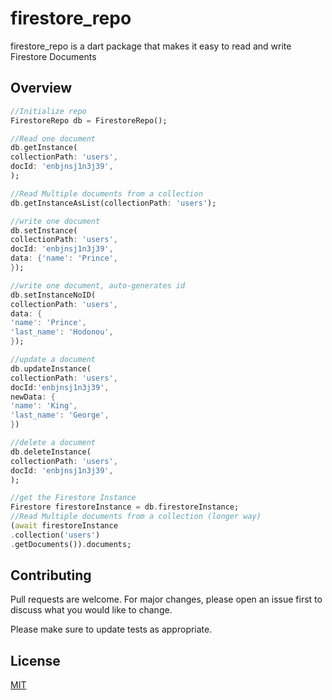 # firestore_repo

firestore_repo is a dart package that makes it easy to read and write Firestore Documents

## Overview


```Dart
//Initialize repo
FirestoreRepo db = FirestoreRepo();

//Read one document
db.getInstance(
collectionPath: 'users', 
docId: 'enbjnsj1n3j39',
);

//Read Multiple documents from a collection
db.getInstanceAsList(collectionPath: 'users');

//write one document
db.setInstance(
collectionPath: 'users', 
docId: 'enbjnsj1n3j39', 
data: {'name': 'Prince',
});

//write one document, auto-generates id
db.setInstanceNoID(
collectionPath: 'users', 
data: {
'name': 'Prince', 
'last_name': 'Hodonou',
});

//update a document
db.updateInstance(
collectionPath: 'users',
docId:'enbjnsj1n3j39',
newData: {
'name': 'King', 
'last_name': 'George',
})

//delete a document
db.deleteInstance(
collectionPath: 'users', 
docId: 'enbjnsj1n3j39',
);

//get the Firestore Instance
Firestore firestoreInstance = db.firestoreInstance;
//Read Multiple documents from a collection (longer way)
(await firestoreInstance
.collection('users')
.getDocuments()).documents;
```

## Contributing
Pull requests are welcome. For major changes, please open an issue first to discuss what you would like to change.

Please make sure to update tests as appropriate.

## License
[MIT](https://choosealicense.com/licenses/mit/)